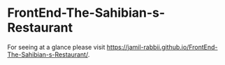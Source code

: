 # FrontEnd-The-Sahibian-s-Restaurant
For seeing at a glance please visit
 https://jamil-rabbii.github.io/FrontEnd-The-Sahibian-s-Restaurant/.
